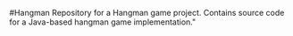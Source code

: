 #Hangman
Repository for a Hangman game project. Contains source code for a Java-based hangman game implementation."

